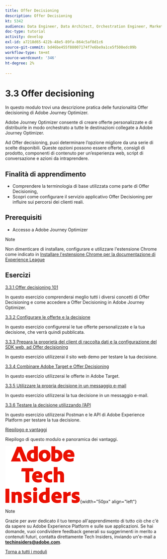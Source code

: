```yaml
---
title: Offer Decisioning
description: Offer Decisioning
kt: 5342
audience: Data Engineer, Data Architect, Orchestration Engineer, Marketer
doc-type: tutorial
activity: develop
exl-id: a7218d65-422b-48e5-89fa-864c5af8d1c6
source-git-commit: bd46be455f88007174f7e6be9a1ce5f508edc09b
workflow-type: tm+mt
source-wordcount: '346'
ht-degree: 2%

---
```


# 3.3 Offer decisioning

In questo modulo trovi una descrizione pratica delle funzionalità Offer decisioning di Adobe Journey Optimizer.

Adobe Journey Optimizer consente di creare offerte personalizzate e di distribuirle in modo orchestrato a tutte le destinazioni collegate a Adobe Journey Optimizer.

Ad Offer decisioning, puoi determinare l’opzione migliore da una serie di scelte disponibili. Queste opzioni possono essere offerte, consigli di prodotto, componenti di contenuto per un’esperienza web, script di conversazione e azioni da intraprendere.

## Finalità di apprendimento

- Comprendere la terminologia di base utilizzata come parte di Offer Decisioning,
- Scopri come configurare il servizio applicativo Offer Decisioning per influire sui percorsi dei clienti reali.

## Prerequisiti

- Accesso a Adobe Journey Optimizer

>[!NOTE]
>
>Non dimenticare di installare, configurare e utilizzare l&#39;estensione Chrome come indicato in [Installare l&#39;estensione Chrome per la documentazione di Experience League](../../gettingstarted/gettingstarted/ex1.md)

## Esercizi

[3.3.1 Offer decisioning 101](./ex1.md)

In questo esercizio comprenderai meglio tutti i diversi concetti di Offer Decisioning e come accedere a Offer Decisioning in Adobe Journey Optimizer.

[3.3.2 Configurare le offerte e la decisione](./ex2.md)

In questo esercizio configurerai le tue offerte personalizzate e la tua decisione, che verrà quindi pubblicata.

[3.3.3 Prepara la proprietà del client di raccolta dati e la configurazione del SDK web, ad Offer decisioning](./ex3.md)

In questo esercizio utilizzerai il sito web demo per testare la tua decisione.

[3.3.4 Combinare Adobe Target e Offer Decisioning](./ex4.md)

In questo esercizio utilizzerai le offerte in Adobe Target.

[3.3.5 Utilizzare la propria decisione in un messaggio e-mail](./ex5.md)

In questo esercizio utilizzerai la tua decisione in un messaggio e-mail.

[3.3.6 Testare la decisione utilizzando l’API](./ex6.md)

In questo esercizio utilizzerai Postman e le API di Adobe Experience Platform per testare la tua decisione.

[Riepilogo e vantaggi](./summary.md)

Riepilogo di questo modulo e panoramica dei vantaggi.

![Informazioni tecniche](./../../../assets/images/techinsiders.png){width="50px" align="left"}

>[!NOTE]
>
>Grazie per aver dedicato il tuo tempo all&#39;apprendimento di tutto ciò che c&#39;è da sapere su Adobe Experience Platform e sulle sue applicazioni. Se hai domande, vuoi condividere feedback generali su suggerimenti in merito a contenuti futuri, contatta direttamente Tech Insiders, inviando un&#39;e-mail a **techinsiders@adobe.com**.

[Torna a tutti i moduli](../../../overview.md)
